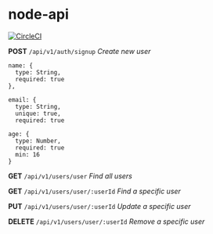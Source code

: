 # node-api

[![CircleCI](https://circleci.com/gh/stefanmiodrag/node-api.svg?style=svg)](https://circleci.com/gh/stefanmiodrag/node-api)


**POST** `/api/v1/auth/signup` _Create new user_

```
name: {
  type: String,
  required: true
},
 
email: {
  type: String,
  unique: true,
  required: true

age: {
  type: Number,
  required: true
  min: 16
}
```

**GET** `/api/v1/users/user` _Find all users_


**GET** `/api/v1/users/user/:userId` _Find a specific user_


**PUT** `/api/v1/users/user/:userId` _Update a specific user_


**DELETE** `/api/v1/users/user/:userId` _Remove a specific user_
